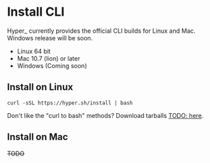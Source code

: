 # Install CLI

Hyper_ currently provides the official CLI builds for Linux and Mac. Windows release will be soon.

- Linux 64 bit
- Mac 10.7 (lion) or later
- Windows (Coming soon)

## Install on Linux

    curl -sSL https://hyper.sh/install | bash

Don't like the "curl to bash" methods? Download tarballs [TODO: here]().

## Install on Mac
~~TODO~~
